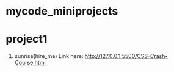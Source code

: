 # mycode_miniprojects
# project1
1. sunrise(hire_me)
   Link here: http://127.0.0.1:5500/CSS-Crash-Course.html
